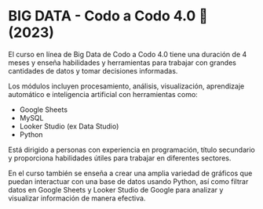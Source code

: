# BIG DATA - Codo a Codo 4.0 🚀 (2023)
El curso en línea de Big Data de Codo a Codo 4.0 tiene una duración de 4 meses y enseña habilidades y herramientas para trabajar con grandes cantidades de datos y tomar decisiones informadas. 

Los módulos incluyen procesamiento, análisis, visualización, aprendizaje automático e inteligencia artificial con herramientas como:
- Google Sheets
- MySQL
- Looker Studio (ex Data Studio)
- Python

Está dirigido a personas con experiencia en programación, título secundario y proporciona habilidades útiles para trabajar en diferentes sectores. 

En el curso también se enseña a crear una amplia variedad de gráficos que puedan interactuar con una base de datos usando Python, así como filtrar datos en Google Sheets y Looker Studio de Google para analizar y visualizar información de manera efectiva.
